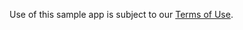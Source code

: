 Use of this sample app is subject to our [Terms of Use](https://explore.zoom.us/en/video-sdk-terms/).